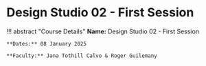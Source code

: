 # Design Studio 02 - First Session 

!!! abstract "Course Details"
    **Name:** Design Studio 02 - First Session 

    **Dates:** 08 January 2025

    **Faculty:** Jana Tothill Calvo & Roger Guilemany

